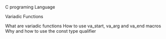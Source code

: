 C programing Language

Variadic Functions

What are variadic functions
How to use va_start, va_arg and va_end macros
Why and how to use the const type qualifier
